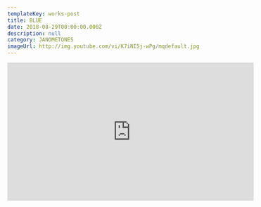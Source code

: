 ```yaml
---
templateKey: works-post
title: BLUE
date: 2018-08-29T00:00:00.000Z
description: null
category: JANOMETONES
imageUrl: http://img.youtube.com/vi/K7iNI5j-wPg/mqdefault.jpg
---
```

<iframe width="560" height="315" src="https://www.youtube.com/embed/K7iNI5j-wPg" frameBorder="0" allow="accelerometer; autoplay; encrypted-media; gyroscope; picture-in-picture" allowFullScreen></iframe>